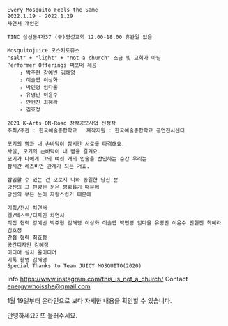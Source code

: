 ```
Every Mosquito Feels the Same
2022.1.19 - 2022.1.29
차연서 개인전

TINC 삼선동4가37 (구)명성교회 12.00-18.00 휴관일 없음

Mosquitojuice 모스키토쥬스
"salt" + "light" + "not a church" 소금 빛 교회가 아님
Performer Offerings 퍼포머 제공
    ₁ 박주현 강예빈 김해영
    ₂ 이솔엽 이상화
    ₃ 박민영 임다울
    ₄ 유명민 이윤수
    ₅ 안현진 최혜라
    ₆ 김호정

2021 K-Arts ON-Road 창작공모사업 선정작
주최/주관 : 한국예술종합학교   제작지원 : 한국예술종합학교 공연전시센터

모기의 뺨과 내 손바닥이 잠시간 서로를 타격해요.
사실, 모기의 손바닥이 내 뺨을 갈겨요.
모기가 나에게 그의 여섯 개의 입술을 삽입하는 순간 우리는
잠시간 레즈비언 관계가 되는 거죠.

삽입할 수 있는 건 오로지 나와 동일한 당신 뿐
당신의 그 편향된 눈은 평화롭기 때문에
당신의 부은 눈이 자랑스럽기 때문에

기획/전시 차연서
웹/텍스트/디자인 차연서
직접 협력 강예빈 박주현 김해영 이상화 이솔엽 박민영 임다울 유명민 이윤수 안현진 최혜라 김호정
간접 협력 최효정
공간디자인 김혜정
미디어 설치 올미디어 
기록 촬영 김해영
Special Thanks to Team JUICY MOSQUITO(2020)
```
Info <https://www.instagram.com/this_is_not_a_church/>
Contact <energywhoisshe@gmail.com>

1월 19일부터 온라인으로 보다 자세한 내용을 확인할 수 있습니다.

안녕하세요? 또 들러주세요. 
